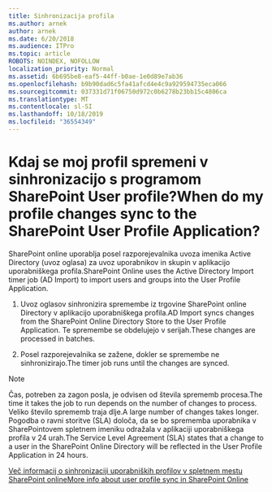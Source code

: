 ```yaml
---
title: Sinhronizacija profila
ms.author: arnek
author: arnek
ms.date: 6/20/2018
ms.audience: ITPro
ms.topic: article
ROBOTS: NOINDEX, NOFOLLOW
localization_priority: Normal
ms.assetid: 6b695be8-eaf5-44ff-b0ae-1e0d89e7ab36
ms.openlocfilehash: b9b90dad6c5fa41afcd4e4c9a929594735eca066
ms.sourcegitcommit: 037331d71f06750d972c0b6278b23bb15c4806ca
ms.translationtype: MT
ms.contentlocale: sl-SI
ms.lasthandoff: 10/18/2019
ms.locfileid: "36554349"
---
```

# <a name="when-do-my-profile-changes-sync-to-the-sharepoint-user-profile-application"></a><span data-ttu-id="7729d-102">Kdaj se moj profil spremeni v sinhronizacijo s programom SharePoint User profile?</span><span class="sxs-lookup"><span data-stu-id="7729d-102">When do my profile changes sync to the SharePoint User Profile Application?</span></span>

<span data-ttu-id="7729d-103">SharePoint online uporablja posel razporejevalnika uvoza imenika Active Directory (uvoz oglasa) za uvoz uporabnikov in skupin v aplikacijo uporabniškega profila.</span><span class="sxs-lookup"><span data-stu-id="7729d-103">SharePoint Online uses the Active Directory Import timer job (AD Import) to import users and groups into the User Profile Application.</span></span> 
  
1. <span data-ttu-id="7729d-104">Uvoz oglasov sinhronizira spremembe iz trgovine SharePoint online Directory v aplikacijo uporabniškega profila.</span><span class="sxs-lookup"><span data-stu-id="7729d-104">AD Import syncs changes from the SharePoint Online Directory Store to the User Profile Application.</span></span> <span data-ttu-id="7729d-105">Te spremembe se obdelujejo v serijah.</span><span class="sxs-lookup"><span data-stu-id="7729d-105">These changes are processed in batches.</span></span>
    
2. <span data-ttu-id="7729d-106">Posel razporejevalnika se zažene, dokler se spremembe ne sinhronizirajo.</span><span class="sxs-lookup"><span data-stu-id="7729d-106">The timer job runs until the changes are synced.</span></span>
    
> [!NOTE]
> <span data-ttu-id="7729d-107">Čas, potreben za zagon posla, je odvisen od števila sprememb procesa.</span><span class="sxs-lookup"><span data-stu-id="7729d-107">The time it takes the job to run depends on the number of changes to process.</span></span> <span data-ttu-id="7729d-108">Veliko število sprememb traja dlje.</span><span class="sxs-lookup"><span data-stu-id="7729d-108">A large number of changes takes longer.</span></span> <span data-ttu-id="7729d-109">Pogodba o ravni storitve (SLA) določa, da se bo sprememba uporabnika v SharePointovem spletnem imeniku odražala v aplikaciji uporabniškega profila v 24 urah.</span><span class="sxs-lookup"><span data-stu-id="7729d-109">The Service Level Agreement (SLA) states that a change to a user in the SharePoint Online Directory will be reflected in the User Profile Application in 24 hours.</span></span> 
  
[<span data-ttu-id="7729d-110">Več informacij o sinhronizaciji uporabniških profilov v spletnem mestu SharePoint online</span><span class="sxs-lookup"><span data-stu-id="7729d-110">More info about user profile sync in SharePoint Online</span></span>](https://go.microsoft.com/fwlink/?linkid=875671)
  

